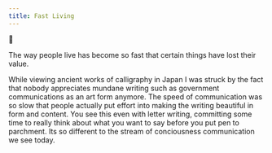 ```yaml
---
title: Fast Living
---
```

🌱

The way people live has become so fast that certain things have lost their value.

While viewing ancient works of calligraphy in Japan I was struck by the fact that nobody appreciates mundane writing such as government communications as an art form anymore. The speed of communication was so slow that people actually put effort into making the writing beautiful in form and content. You see this even with letter writing, committing some time to really think about what you want to say before you put pen to parchment. Its so different to the stream of conciousness communication we see today.